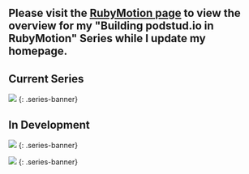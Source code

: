 ## Please visit the [RubyMotion page](/rubymotion) to view the overview for my "Building podstud.io in RubyMotion" Series while I update my homepage.

## Current Series

[![](/images/rubymotion-banner@2x.jpg)](/rubymotion)
{: .series-banner}

## In Development

![](/images/ionic-banner@2x.jpg)
{: .series-banner}

![](/images/angular-banner@2x.jpg)
{: .series-banner}
